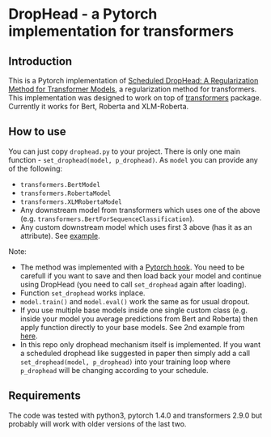 # DropHead - a Pytorch implementation for transformers

## Introduction
This is a Pytorch implementation of [Scheduled DropHead: A Regularization Method for Transformer Models](https://arxiv.org/pdf/2004.13342.pdf), a regularization method for transformers. This implementation was designed to work on top of [transformers](https://github.com/huggingface/transformers) package. Currently it works for Bert, Roberta and XLM-Roberta.

## How to use
You can just copy `drophead.py` to your project.
There is only one main function - `set_drophead(model, p_drophead)`. As `model` you can provide any of the following:
* `transformers.BertModel`
* `transformers.RobertaModel`
* `transformers.XLMRobertaModel`
* Any downstream model from transformers which uses one of the above (e.g. `transformers.BertForSequenceClassification`).
* Any custom downstream model which uses first 3 above (has it as an attribute). See [example](https://github.com/kirill-kravtsov/drophead-pytorch/blob/master/example.ipynb).

Note:
* The method was implemented with a [Pytorch hook](https://pytorch.org/tutorials/beginner/former_torchies/nnft_tutorial.html#forward-and-backward-function-hooks). You need to be carefull if you want to save and then load back your model and continue using DropHead (you need to call `set_drophead` again after loading).
* Function `set_drophead` works inplace.
* `model.train()` and `model.eval()` work the same as for usual dropout.
* If you use multiple base models inside one single custom class (e.g. inside your model you average predictions from Bert and Roberta) then apply function directly to your base models. See 2nd example from [here](https://github.com/kirill-kravtsov/drophead-pytorch/blob/master/example.ipynb).
* In this repo only drophead mechanism itself is implemented. If you want a scheduled drophead like suggested in paper then simply add a call `set_drophead(model, p_drophead)` into your training loop where `p_drophead` will be changing according to your schedule.

## Requirements
The code was tested with python3, pytorch 1.4.0 and transformers 2.9.0 but probably will work with older versions of the last two.
